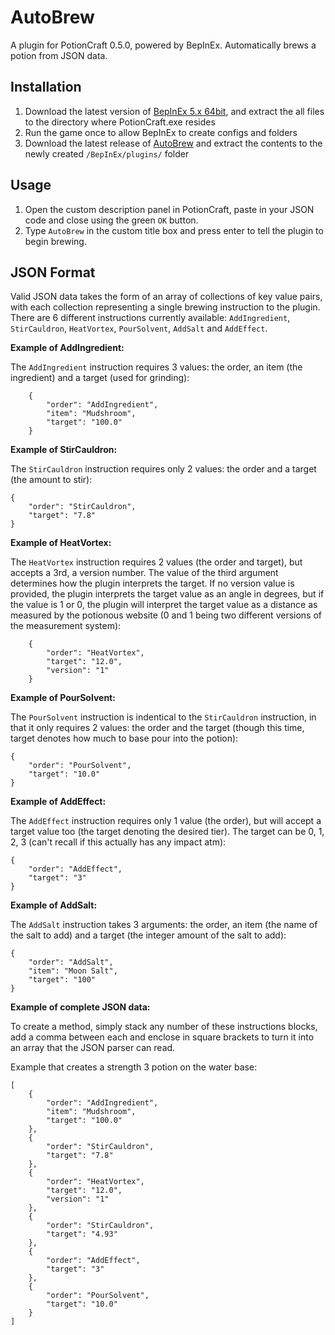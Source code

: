 # AutoBrew

A plugin for PotionCraft 0.5.0, powered by BepInEx. Automatically brews a potion from JSON data.

## Installation

1) Download the latest version of [BepInEx 5.x 64bit](https://github.com/BepInEx/BepInEx/releases), and extract the all files to the directory where PotionCraft.exe resides
2) Run the game once to allow BepInEx to create configs and folders
3) Download the latest release of [AutoBrew](https://github.com/rswallen/AutoBrew/releases) and extract the contents to the newly created `/BepInEx/plugins/` folder

## Usage

1) Open the custom description panel in PotionCraft, paste in your JSON code and close using the green `OK` button.
2) Type `AutoBrew` in the custom title box and press enter to tell the plugin to begin brewing.

## JSON Format

Valid JSON data takes the form of an array of collections of key value pairs, with each collection representing a single brewing instruction to the plugin.
There are 6 different instructions currently available: `AddIngredient`, `StirCauldron`, `HeatVortex`, `PourSolvent`, `AddSalt` and `AddEffect`.

**Example of AddIngredient:**

The `AddIngredient` instruction requires 3 values: the order, an item (the ingredient) and a target (used for grinding):

        {
            "order": "AddIngredient",
            "item": "Mudshroom",
            "target": "100.0"
        }

**Example of StirCauldron:**

The `StirCauldron` instruction requires only 2 values: the order and a target (the amount to stir):

    {
        "order": "StirCauldron",
        "target": "7.8"
    }

**Example of HeatVortex:**

The `HeatVortex` instruction requires 2 values (the order and target), but accepts a 3rd, a version number. The value of the third argument determines how the plugin interprets the target. If no version value is provided, the plugin interprets the target value as an angle in degrees, but if the value is 1 or 0, the plugin will interpret the target value as a distance as measured by the potionous website (0 and 1 being two different versions of the measurement system):

        {
            "order": "HeatVortex",
            "target": "12.0",
            "version": "1"
        }

**Example of PourSolvent:**

The `PourSolvent` instruction is indentical to the `StirCauldron` instruction, in that it only requires 2 values: the order and the target (though this time, target denotes how much to base pour into the potion):

    {
        "order": "PourSolvent",
        "target": "10.0"
    }

**Example of AddEffect:**

The `AddEffect` instruction requires only 1 value (the order), but will accept a target value too (the target denoting the desired tier). The target can be 0, 1, 2, 3 (can't recall if this actually has any impact atm):

    {
        "order": "AddEffect",
        "target": "3"
    }

**Example of AddSalt:**

The `AddSalt` instruction takes 3 arguments: the order, an item (the name of the salt to add) and a target (the integer amount of the salt to add):

    {
        "order": "AddSalt",
        "item": "Moon Salt",
        "target": "100"
    }

**Example of complete JSON data:**

To create a method, simply stack any number of these instructions blocks, add a comma between each and enclose in square brackets to turn it into an array that the JSON parser can read.

Example that creates a strength 3 potion on the water base:

    [
        {
            "order": "AddIngredient",
            "item": "Mudshroom",
            "target": "100.0"
        },
        {
            "order": "StirCauldron",
            "target": "7.8"
        },
        {
            "order": "HeatVortex",
            "target": "12.0",
            "version": "1"
        },
        {
            "order": "StirCauldron",
            "target": "4.93"
        },
        {
            "order": "AddEffect",
            "target": "3"
        },
        {
            "order": "PourSolvent",
            "target": "10.0"
        }
    ]